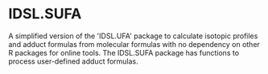# IDSL.SUFA
A simplified version of the 'IDSL.UFA' package to calculate isotopic profiles and adduct formulas from molecular formulas with no dependency on other R packages for online tools. The IDSL.SUFA package has functions to process user-defined adduct formulas.
